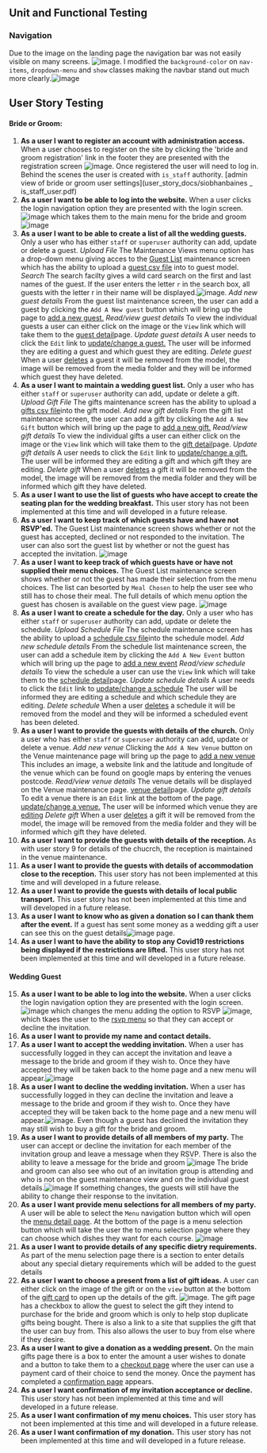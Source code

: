 ## Unit and Functional Testing
### Navigation
Due to the image on the landing page the navigation bar was not easily visible on many screens. ![image](images/user-story-images/pre-login-menu.PNG). I modified the `background-color` on `nav-items`, `dropdown-menu` and `show` classes making the navbar stand out much more clearly.![image](images/user-story-images/new-nav.png)


## User Story Testing
#### Bride or Groom:  
1.  **As a user I want to register an account with administration access.**
When a user chooses to register on the site by clicking the 'bride and groom registration' link in the footer they are presented with the registration screen ![image](user_story_docs/register.png). Once registered the user will need to log in. Behind the scenes the user is created with `is_staff` authority. [admin view of bride or groom user settings](user_story_docs/siobhanbaines _ is_staff_user.pdf) 
2.  **As a user I want to be able to log into the website.**
When a user clicks the login navigation option they are presented with the login screen. ![image](user_story_docs/log-in.png) which takes them to the main menu for the bride and groom ![image](user_story_docs/bride-groom-nav-dropdown.png)
3.  **As a user I want to be able to create a list of all the wedding guests.**
Only a user who has either `staff` or `superuser` authority can add, update or delete a guest.
    *Upload File*
The Maintenance Views menu option has a drop-down menu giving acces to the [Guest List](user_story_docs/guest_list_maint.png) maintenance screen which has the ability to upload a [guest csv file](user_story_docs/guest-list.csv) into to guest model. 
    *Search*
The search facilty gives a wild card search on the first and last names of the guest. If the user enters the letter `r` in the search box, all guests with the letter r in their name will be displayed.![image](user_story_docs/guest_search.png). 
    *Add new guest details*
From the guest list maintenance screen, the user can add a guest by clicking the `Add A New guest` button which will bring up the page to [add a new guest.](user_story_docs/add_guest.png)
    *Read/view guest details*
To view the individual guests a user can either click on the image or the `View` link which will take them to the [guest detail](user_story_docs/view_guest.png)page.
    *Update guest details*
A user needs to click the `Edit` link to [update/change a guest.](user_story_docs/edit_guest.png) The user will be informed they are editing a guest and which guest they are editing.
    *Delete guest* 
When a user [deletes](user_story_docs/delete_guest_message.png) a guest it will be removed from the model, the image will be removed from the media folder and they will be informed which guest they have deleted.
4.  **As a user I want to maintain a wedding guest list.**
Only a user who has either `staff` or `superuser` authority can add, update or delete a gift.
    *Upload Gift File*
The gifts maintenance screen has the ability to upload a [gifts csv file](user_story_docs/gift-list.csv)into the gift model.
    *Add new gift details*
From the gift list maintenance screen, the user can add a gift by clicking the `Add A New Gift` button which will bring up the page to [add a new gift.](user_story_docs/add_gift.png)
    *Read/view gift details*
To view the individual gifts a user can either click on the image or the `View` link which will take them to the [gift detail](user_story_docs/view_gift.png)page.
    *Update gift details*
A user needs to click the `Edit` link to [update/change a gift.](user_story_docs/edit_gift.png) The user will be informed they are editing a gift and which gift they are editing.
    *Delete gift* 
When a user [deletes](user_story_docs/delete_gift_message.png) a gift it will be removed from the model, the image will be removed from the media folder and they will be informed which gift they have deleted.
5.  **As a user I want to use the list of guests who have accept to create the seating plan for the wedding breakfast.**
This user story has not been implemented at this time and will developed in a future release.
6.  **As a user I want to keep track of which guests have and have not RSVP'ed.**
The Guest List maintenance screen shows whether or not the guest has accepted, declined or not responded to the invitation. The user can also sort the guest list by whether or not the guest has accepted the invitation. 
![image](user_story_docs/guest_by_accepted.png)
7.  **As a user I want to keep track of which guests have or have not supplied their menu choices.**
The Guest List maintenance screen shows whether or not the guest has made their selection from the menu choices. The list can besorted by `Meal Chosen` to help the user see who still has to chose their meal. The full details of which menu option the guest has chosen is available on the guest view page.
![image](user_story_docs/guest_view.png)
8.  **As a user I want to create a schedule for the day.**
Only a user who has either `staff` or `superuser` authority can add, update or delete the schedule.
    *Upload Schedule File*
The schedule maintenance screen has the ability to upload a [schedule csv file](user_story_docs/schedule.csv)into the schedule model.
    *Add new schedule details*
From the schedule list maintenance screen, the user can add a schedule item by clicking the `Add A New Event` button which will bring up the page to [add a new event](user_story_docs/schedule_add.png)
    *Read/view schedule details*
To view the schedule a user can use the `View` link which will take them to the [schedule detail](user_story_docs/schedule_view.png)page.
    *Update schedule details*
A user needs to click the `Edit` link to [update/change a schedule](user_story_docs/schedule_edit.png) The user will be informed they are editing a schedule and which schedule they are editing.
    *Delete schedule* 
When a user [deletes](user_story_docs/schedule_delete.png) a schedule it will be removed from the model and they will be informed a scheduled event has been deleted.
9.  **As a user I want to provide the guests with details of the church.**
Only a user who has either `staff` or `superuser` authority can add, update or delete a venue.
    *Add new venue*
Clicking the `Add A New Venue` button on the Venue maintenance page will bring up the page to [add a new venue](user_story_docs/venue_add.png) This includes an image, a website link and the latitude and longitude of the venue which can be found on google maps by entering the venues postcode.
    *Read/view venue details*
The venue details will be displayed on the Venue maintenance page. [venue detail](user_story_docs/venue_detail.png)page.
    *Update gift details*
To edit a venue there is an `Edit` link at the bottom of the page. [update/change a venue.](user_story_docs/venue_edit.png) The user will be informed which venue they are [editing](user_story_docs/venue_edit_message.png) 
    *Delete gift* 
When a user [deletes](user_story_docs/venue_delete.png) a gift it will be removed from the model, the image will be removed from the media folder and they will be informed which gift they have deleted.
10. **As a user I want to provide the guests with details of the reception.**
As with user story 9 for details of the chucrch, the reception is maintained in the venue maintenance.
11. **As a user I want to provide the guests with details of accommodation close to the reception.**
This user story has not been implemented at this time and will developed in a future release.
12. **As a user I want to provide the guests with details of local public transport.**
This user story has not been implemented at this time and will developed in a future release.
13. **As a user I want to know who as given a donation so I can thank them after the event.**
If a guest has sent some money as a wedding gift a user can see this on the guest details![image](user_story_docs/guest_view.png) page.
14. **As a user I want to have the ability to stop any Covid19 restrictions being displayed if the restrictions are lifted.**
This user story has not been implemented at this time and will developed in a future release.
#### Wedding Guest
15. **As a user I want to be able to log into the website.**
When a user clicks the login navigation option they are presented with the login screen. ![image](user_story_docs/log-in.png) which changes the menu adding the option to RSVP ![image](user_story_docs/rsvp_menu.png), which tkaes the user to the [rsvp menu](user_story_docs/rsvp_page.docx) so that they can accept or decline the invitation.
16. **As a user I want to provide my name and contact details.**
17. **As a user I want to accept the wedding invitation.**
When a user has successfully logged in they can accept the invitation and leave a message to the bride and groom if they wish to. Once they have accepted they will be taken back to the home page and a new menu will appear.![image](user_story_docs/accepted_home.png)
18. **As a user I want to decline the wedding invitation.**
When a user has successfully logged in they can decline the invitation and leave a message to the bride and groom if they wish to. Once they have accepted they will be taken back to the home page and a new menu will appear.![image](user_story_docs/declined_home.png). Even though a guest has declined the invitation they may still wish to buy a gift for the bride and groom. 
19. **As a user I want to provide details of all members of my party.**
The user can accept or decline the invitation for each member of the invitation group and leave a message when they RSVP. There is also the ability to leave a message for the bride and groom
![image](user_story_docs/rsvp_accept_decline.png)
The bride and groom can also see who out of an invitation group is attending and who is not on the guest maintenance view and on the individual guest details.![image](user_story_docs/guest_accept_decline.png)
If something changes, the guests will still have the ability to change their response to the invitation.
20. **As a user I want provide menu selections for all members of my party.**
A user will be able to select the `Menu` navigation button which will open the [menu detail page](user_story_docs/menu_detail.png). At the bottom of the page is a menu selection button which will take the user the to menu selection page where they can choose which dishes they want for each course.
![image](user_story_docs/menu_selection.png)
21. **As a user I want to provide details of any specific dietry requirements.**
As part of the menu selection page there is a section to enter details about any special dietary requirements which will be added to the guest details
22. **As a user I want to choose a present from a list of gift ideas.**
A user can either click on the image of the gift or on the `view` button at the bottom of the [gift card](user_story_docs/gift_card.png) to open up the details of the gift. ![image](user_story_docs/gift_detail.png). The gift page has a checkbox to allow the guest to select the gift they intend to purchase for the bride and groom which is only to help stop duplicate gifts being bought. There is also a link to a site that supplies the gift that the user can buy from. This also allows the user to buy from else where if they desire.
23. **As a user I want to give a donation as a wedding present.**
On the main gifts page there is a box to enter the amount a user wishes to donate and a button to take them to a [checkout page](user_story_docs/checkout.png) where the user can use a payment card of their choice to send the money. Once the payment has completed a [confirmation page](user_story_docs/payment_confirmation.png) appears.
24. **As a user I want confirmation of my invitation acceptance or decline.**
This user story has not been implemented at this time and will developed in a future release.
25. **As a user I want confirmation of my menu choices.**
This user story has not been implemented at this time and will developed in a future release.
26. **As a user I want confirmation of my donation.**
This user story has not been implemented at this time and will developed in a future release.
